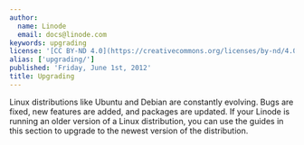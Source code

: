 ```yaml
---
author:
  name: Linode
  email: docs@linode.com
keywords: upgrading
license: '[CC BY-ND 4.0](https://creativecommons.org/licenses/by-nd/4.0)'
alias: ['upgrading/']
published: 'Friday, June 1st, 2012'
title: Upgrading
---
```


Linux distributions like Ubuntu and Debian are constantly evolving. Bugs are fixed, new features are added, and packages are updated. If your Linode is running an older version of a Linux distribution, you can use the guides in this section to upgrade to the newest version of the distribution.
